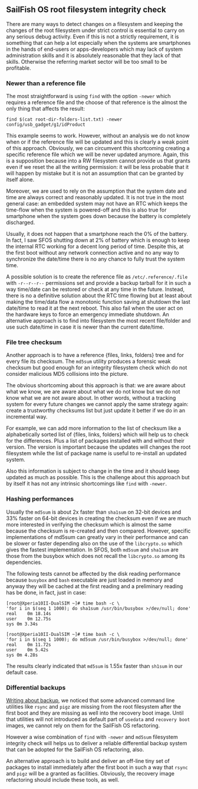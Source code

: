 ## SailFish OS root filesystem integrity check

There are many ways to detect changes on a filesystem and keeping the changes of the root filesystem under strict control is essential to carry on any serious debug activity. Even if this is not a strictly requirement, it is something that can help a lot especially when the systems are smartphones in the hands of end-users or apps-developers which may lack of system administration skills and it is absolutely reasonable that they lack of that skills. Otherwise the referring market sector will be too small to be profitable.

### Newer than a reference file

The most straightforward is using `find` with the option `-newer` which requires a reference file and the choose of that reference is the almost the only thing that affects the result:

```
find $(cat root-dir-folders-list.txt) -newer config/usb_gadget/g1/idProduct
```

This example seems to work. However, without an analysis we do not know when or if the reference file will be updated and this is clearly a weak point of this approach. Obviously, we can circumvent this shortcoming creating a specific reference file which we will be never updated anymore. Again, this is a supposition because into a RW filesystem cannot provide us that grants even if we reset the all the writing permission: it will be less probable that it will happen by mistake but it is not an assumption that can be granted by itself alone.

Moreover, we are used to rely on the assumption that the system date and time are always correct and reasonably updated. It is not true in the most general case: an embedded system may not have an RTC which keeps the time-flow when the system is powered-off and this is also true for smartphone when the system goes down because the battery is completely discharged.

Usually, it does not happen that a smartphone reach the 0% of the battery. In fact, I saw SFOS shutting down at 2% of battery which is enough to keep the internal RTC working for a decent long period of time. Despite this, at the first boot without any network connection active and no any way to synchronize the date/time there is no any chance to fully trust the system time.

A possible solution is to create the reference file as `/etc/.reference/.file` with `-r--r--r--` permissions set and provide a backup tarball for it in such a way time/date can be restored or check at any time in the future. Instead, there is no a definitive solution about the RTC time flowing but at least about making the time/data flow a monotonic function saving at shutdown the last date/time to read it at the next reboot. This also fail when the user act on the hardware keys to force an emergency immediate shutdown. An alternative approach is to find into filesystem the most recent file/folder and use such date/time in case it is newer than the current date/time.

### File tree checksum

Another approach is to have a reference {files, links, folders} tree and for every file its checksum. The `md5sum` utility produces a forensic weak checksum but good enough for an integrity filesystem check which do not consider malicious MD5 collisions into the picture.

The obvious shortcoming about this approach is that: we are aware about what we know, we are aware about what we do not know but we do not know what we are not aware about. In other words, without a tracking system for every future changes we cannot apply the same strategy again: create a trustworthy checksums list but just update it better if we do in an incremental way.

For example, we can add more information to the list of checksum like a alphabetically sorted list of {files, links, folders} which will help us to check for the differences. Plus a list of packages installed with and without their version. The version is important because the updates will changes the root filesystem while the list of package name is useful to re-install an updated system.

Also this information is subject to change in the time and it should keep updated as much as possible. This is the challenge about this approach but by itself it has not any intrinsic shortcomings like `find` with `-newer`.

### Hashing performances

Usually the `md5sum` is about 2x faster than `sha1sum` on 32-bit devices and 33% faster on 64-bit devices in creating the checksum even if we are much more interested in verifying the checksum which is almost the same because the checksum is re-created and then compared. However, specific implementations of md5sum can greatly vary in their performance and can be slower or faster depending also on the use of the `libcrypto.so` which gives the fastest implementation. In SFOS, both `md5sum` and `sha1sum` are those from the busybox which does not recall the `libcrypto.so` among its dependencies.

The following tests cannot be affected by the disk reading performance because `busybox` and `bash` executable are just loaded in memory and anyway they will be cached at the first reading and a preliminary reading has be done, in fact, just in case:
```
[root@Xperia10II-DualSIM ~]# time bash -c \
'for i in $(seq 1 1000); do sha1sum /usr/bin/busybox >/dev/null; done'
real	0m 18.14s
user	0m 12.75s
sys	0m 3.34s

[root@Xperia10II-DualSIM ~]# time bash -c \
'for i in $(seq 1 1000); do md5sum /usr/bin/busybox >/dev/null; done'
real	0m 11.72s
user	0m 5.42s
sys	0m 4.28s
```
The results clearly indicated that `md5sum` is 1.55x faster than `sh1sum` in our default case.

### Differential backups

[Writing about backup](../forum/users-backup-analisys.md), we noticed that some advanced command line utilities like `rsync` and `pigz` are missing from the root filesystem after the first boot and they are missing as well into the recovery boot image. Until that utilities will not introduced as default part of `usedata` and `recovery boot` images, we cannot rely on them for the SailFish OS refactoring.

However a wise combination of `find` with `-newer` and `md5sum` filesystem integrity check will helps us to deliver a reliable differential backup system that can be adopted for the SailFish OS refactoring, also. 

An alternative approach is to build and deliver an off-line tiny set of packages to install immediately after the first boot in such a way that `rsync` and `pigz` will be a granted as facilities. Obviously, the recovery image refactoring should include these tools, as well.
